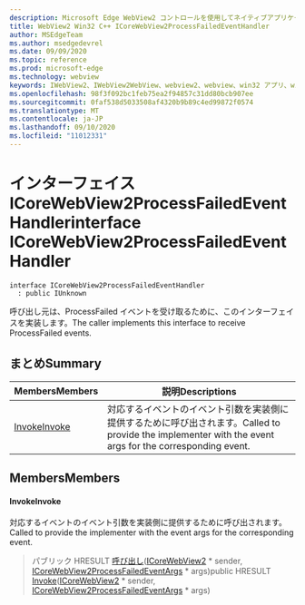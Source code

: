 ```yaml
---
description: Microsoft Edge WebView2 コントロールを使用してネイティブアプリケーションに web 技術 (HTML、CSS、JavaScript) を埋め込む
title: WebView2 Win32 C++ ICoreWebView2ProcessFailedEventHandler
author: MSEdgeTeam
ms.author: msedgedevrel
ms.date: 09/09/2020
ms.topic: reference
ms.prod: microsoft-edge
ms.technology: webview
keywords: IWebView2、IWebView2WebView、webview2、webview、win32 アプリ、win32、edge、ICoreWebView2、ICoreWebView2Controller、browser control、edge html、ICoreWebView2ProcessFailedEventHandler
ms.openlocfilehash: 98f3f092bc1feb75ea2f94857c31dd80bcb907ee
ms.sourcegitcommit: 0faf538d5033508af4320b9b89c4ed99872f0574
ms.translationtype: MT
ms.contentlocale: ja-JP
ms.lasthandoff: 09/10/2020
ms.locfileid: "11012331"
---
```

# <span data-ttu-id="4c808-104">インターフェイス ICoreWebView2ProcessFailedEventHandler</span><span class="sxs-lookup"><span data-stu-id="4c808-104">interface ICoreWebView2ProcessFailedEventHandler</span></span> 

```
interface ICoreWebView2ProcessFailedEventHandler
  : public IUnknown
```

<span data-ttu-id="4c808-105">呼び出し元は、ProcessFailed イベントを受け取るために、このインターフェイスを実装します。</span><span class="sxs-lookup"><span data-stu-id="4c808-105">The caller implements this interface to receive ProcessFailed events.</span></span>

## <span data-ttu-id="4c808-106">まとめ</span><span class="sxs-lookup"><span data-stu-id="4c808-106">Summary</span></span>

 <span data-ttu-id="4c808-107">Members</span><span class="sxs-lookup"><span data-stu-id="4c808-107">Members</span></span>                        | <span data-ttu-id="4c808-108">説明</span><span class="sxs-lookup"><span data-stu-id="4c808-108">Descriptions</span></span>
--------------------------------|---------------------------------------------
[<span data-ttu-id="4c808-109">Invoke</span><span class="sxs-lookup"><span data-stu-id="4c808-109">Invoke</span></span>](#invoke) | <span data-ttu-id="4c808-110">対応するイベントのイベント引数を実装側に提供するために呼び出されます。</span><span class="sxs-lookup"><span data-stu-id="4c808-110">Called to provide the implementer with the event args for the corresponding event.</span></span>

## <span data-ttu-id="4c808-111">Members</span><span class="sxs-lookup"><span data-stu-id="4c808-111">Members</span></span>

#### <span data-ttu-id="4c808-112">Invoke</span><span class="sxs-lookup"><span data-stu-id="4c808-112">Invoke</span></span> 

<span data-ttu-id="4c808-113">対応するイベントのイベント引数を実装側に提供するために呼び出されます。</span><span class="sxs-lookup"><span data-stu-id="4c808-113">Called to provide the implementer with the event args for the corresponding event.</span></span>

> <span data-ttu-id="4c808-114">パブリック HRESULT [呼び出し](#invoke)([ICoreWebView2](icorewebview2.md) \* sender, [ICoreWebView2ProcessFailedEventArgs](icorewebview2processfailedeventargs.md) \* args)</span><span class="sxs-lookup"><span data-stu-id="4c808-114">public HRESULT [Invoke](#invoke)([ICoreWebView2](icorewebview2.md) \* sender, [ICoreWebView2ProcessFailedEventArgs](icorewebview2processfailedeventargs.md) \* args)</span></span>

